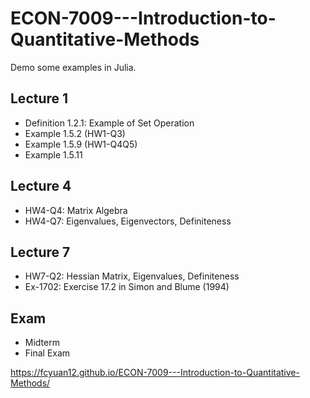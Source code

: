 # ECON-7009---Introduction-to-Quantitative-Methods

Demo some examples in Julia.

## Lecture 1

- Definition 1.2.1: Example of Set Operation
- Example 1.5.2 (HW1-Q3)
- Example 1.5.9 (HW1-Q4Q5)
- Example 1.5.11

## Lecture 4

- HW4-Q4: Matrix Algebra
- HW4-Q7: Eigenvalues, Eigenvectors, Definiteness

## Lecture 7

- HW7-Q2: Hessian Matrix, Eigenvalues, Definiteness
- Ex-1702: Exercise 17.2 in Simon and Blume (1994)

## Exam

- Midterm
- Final Exam

https://fcyuan12.github.io/ECON-7009---Introduction-to-Quantitative-Methods/

